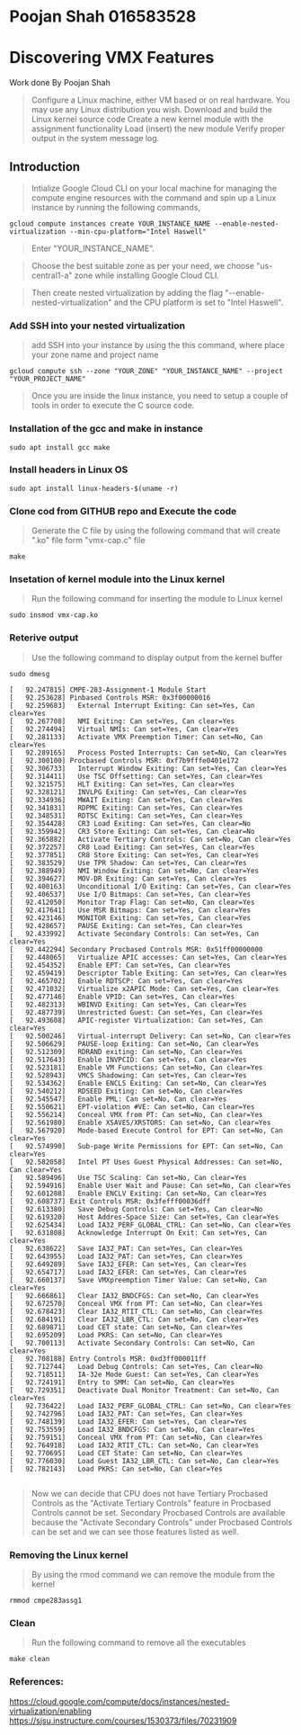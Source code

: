 # Poojan Shah 016583528

# Discovering VMX Features

Work done By Poojan Shah

> Configure a Linux machine, either VM based or on real hardware. You may use any Linux distribution you wish.
> Download and build the Linux kernel source code
> Create a new kernel module with the assignment functionality
> Load (insert) the new module
> Verify proper output in the system message log.

## Introduction

 > Intialize Google Cloud CLI on your local machine for managing the compute engine resources with the command and spin up a Linux instance by running the following commands,

`gcloud compute instances create YOUR_INSTANCE_NAME --enable-nested-virtualization --min-cpu-platform="Intel Haswell"`

 > Enter "YOUR_INSTANCE_NAME".

 > Choose the best suitable zone as per your need, we choose "us-central1-a" zone while installing Google Cloud CLI.

 > Then create nested virtualization by adding the flag "--enable-nested-virtualization" and the CPU platform is set to "Intel Haswell".

### Add SSH into your nested virtualization

 > add SSH into your instance by using the this command, where place your zone name and project name

`gcloud compute ssh --zone "YOUR_ZONE" "YOUR_INSTANCE_NAME" --project "YOUR_PROJECT_NAME"`

 > Once you are inside the linux instance, you need to setup a couple of tools in order to execute the C source code.

### Installation of the gcc and make in instance

`sudo apt install gcc make`

### Install headers in Linux OS

`sudo apt install linux-headers-$(uname -r)`

### Clone cod from GITHUB repo and Execute the code

 > Generate the C file by using the following command that will create ".ko" file form "vmx-cap.c" file

`make`

### Insetation of kernel module into the Linux kernel

 > Run the following command for inserting the module to Linux kernel

`sudo insmod vmx-cap.ko`

### Reterive output

 > Use the following command to display output from the kernel buffer

`sudo dmesg`


```
[   92.247815] CMPE-283-Assignment-1 Module Start
[   92.253628] Pinbased Controls MSR: 0x3f00000016
[   92.259683]   External Interrupt Exiting: Can set=Yes, Can clear=Yes
[   92.267708]   NMI Exiting: Can set=Yes, Can clear=Yes
[   92.274494]   Virtual NMIs: Can set=Yes, Can clear=Yes
[   92.281133]   Activate VMX Preemption Timer: Can set=No, Can clear=Yes
[   92.289165]   Process Posted Interrupts: Can set=No, Can clear=Yes
[   92.300100] Procbased Controls MSR: 0xf7b9fffe0401e172
[   92.306733]   Interrupt Window Exiting: Can set=Yes, Can clear=Yes
[   92.314411]   Use TSC Offsetting: Can set=Yes, Can clear=Yes
[   92.321575]   HLT Exiting: Can set=Yes, Can clear=Yes
[   92.328121]   INVLPG Exiting: Can set=Yes, Can clear=Yes
[   92.334936]   MWAIT Exiting: Can set=Yes, Can clear=Yes
[   92.341831]   RDPMC Exiting: Can set=Yes, Can clear=Yes
[   92.348531]   RDTSC Exiting: Can set=Yes, Can clear=Yes
[   92.354428]   CR3 Load Exiting: Can set=Yes, Can clear=No
[   92.359942]   CR3 Store Exiting: Can set=Yes, Can clear=No
[   92.365882]   Activate Tertiary Controls: Can set=No, Can clear=Yes
[   92.372257]   CR8 Load Exiting: Can set=Yes, Can clear=Yes
[   92.377851]   CR8 Store Exiting: Can set=Yes, Can clear=Yes
[   92.383529]   Use TPR Shadow: Can set=Yes, Can clear=Yes
[   92.388949]   NMI Window Exiting: Can set=No, Can clear=Yes
[   92.394627]   MOV-DR Exiting: Can set=Yes, Can clear=Yes
[   92.400163]   Unconditional I/O Exiting: Can set=Yes, Can clear=Yes
[   92.406537]   Use I/O Bitmaps: Can set=Yes, Can clear=Yes
[   92.412050]   Monitor Trap Flag: Can set=No, Can clear=Yes
[   92.417641]   Use MSR Bitmaps: Can set=Yes, Can clear=Yes
[   92.423146]   MONITOR Exiting: Can set=Yes, Can clear=Yes
[   92.428657]   PAUSE Exiting: Can set=Yes, Can clear=Yes
[   92.433992]   Activate Secondary Controls: Can set=Yes, Can clear=Yes
[   92.442294] Secondary Procbased Controls MSR: 0x51ff00000000
[   92.448065]   Virtualize APIC accesses: Can set=Yes, Can clear=Yes
[   92.454352]   Enable EPT: Can set=Yes, Can clear=Yes
[   92.459419]   Descriptor Table Exiting: Can set=Yes, Can clear=Yes
[   92.465702]   Enable RDTSCP: Can set=Yes, Can clear=Yes
[   92.471032]   Virtualize x2APIC Mode: Can set=Yes, Can clear=Yes
[   92.477146]   Enable VPID: Can set=Yes, Can clear=Yes
[   92.482313]   WBINVD Exiting: Can set=Yes, Can clear=Yes
[   92.487739]   Unrestricted Guest: Can set=Yes, Can clear=Yes
[   92.493608]   APIC-register Virtualization: Can set=Yes, Can clear=Yes
[   92.500246]   Virtual-interrupt Delivery: Can set=No, Can clear=Yes
[   92.506629]   PAUSE-loop Exiting: Can set=No, Can clear=Yes
[   92.512309]   RDRAND exiting: Can set=No, Can clear=Yes
[   92.517643]   Enable INVPCID: Can set=Yes, Can clear=Yes
[   92.523181]   Enable VM Functions: Can set=No, Can clear=Yes
[   92.528943]   VMCS Shadowing: Can set=Yes, Can clear=Yes
[   92.534362]   Enable ENCLS Exiting: Can set=No, Can clear=Yes
[   92.540212]   RDSEED Exiting: Can set=No, Can clear=Yes
[   92.545547]   Enable PML: Can set=No, Can clear=Yes
[   92.550621]   EPT-violation #VE: Can set=No, Can clear=Yes
[   92.556214]   Conceal VMX from PT: Can set=No, Can clear=Yes
[   92.561980]   Enable XSAVES/XRSTORS: Can set=No, Can clear=Yes
[   92.567920]   Mode-based Execute Control for EPT: Can set=No, Can clear=Yes
[   92.574990]   Sub-page Write Permissions for EPT: Can set=No, Can clear=Yes
[   92.582058]   Intel PT Uses Guest Physical Addresses: Can set=No, Can clear=Yes
[   92.589496]   Use TSC Scaling: Can set=No, Can clear=Yes
[   92.594916]   Enable User Wait and Pause: Can set=No, Can clear=Yes
[   92.601288]   Enable ENCLV Exiting: Can set=No, Can clear=Yes
[   92.608737] Exit Controls MSR: 0x3fefff00036dff
[   92.613380]   Save Debug Controls: Can set=Yes, Can clear=No
[   92.619320]   Host Addres-Space Size: Can set=Yes, Can clear=Yes
[   92.625434]   Load IA32_PERF_GLOBAL_CTRL: Can set=No, Can clear=Yes
[   92.631808]   Acknowledge Interrupt On Exit: Can set=Yes, Can clear=Yes
[   92.638622]   Save IA32_PAT: Can set=Yes, Can clear=Yes
[   92.643955]   Load IA32_PAT: Can set=Yes, Can clear=Yes
[   92.649289]   Save IA32_EFER: Can set=Yes, Can clear=Yes
[   92.654717]   Load IA32_EFER: Can set=Yes, Can clear=Yes
[   92.660137]   Save VMXpreemption Timer Value: Can set=No, Can clear=Yes
[   92.666861]   Clear IA32_BNDCFGS: Can set=No, Can clear=Yes
[   92.672570]   Conceal VMX from PT: Can set=No, Can clear=Yes
[   92.678423]   Clear IA32_RTIT_CTL: Can set=No, Can clear=Yes
[   92.684191]   Clear IA32_LBR_CTL: Can set=No, Can clear=Yes
[   92.689871]   Load CET state: Can set=No, Can clear=Yes
[   92.695209]   Load PKRS: Can set=No, Can clear=Yes
[   92.700113]   Activate Secondary Controls: Can set=No, Can clear=Yes
[   92.708188] Entry Controls MSR: 0xd3ff000011ff
[   92.712744]   Load Debug Controls: Can set=Yes, Can clear=No
[   92.718511]   IA-32e Mode Guest: Can set=Yes, Can clear=Yes
[   92.724191]   Entry to SMM: Can set=No, Can clear=Yes
[   92.729351]   Deactivate Dual Monitor Treatment: Can set=No, Can clear=Yes
[   92.736422]   Load IA32_PERF_GLOBAL_CTRL: Can set=No, Can clear=Yes
[   92.742796]   Load IA32_PAT: Can set=Yes, Can clear=Yes
[   92.748139]   Load IA32_EFER: Can set=Yes, Can clear=Yes
[   92.753559]   Load IA32_BNDCFGS: Can set=No, Can clear=Yes
[   92.759151]   Conceal VMX from PT: Can set=No, Can clear=Yes
[   92.764918]   Load IA32_RTIT_CTL: Can set=No, Can clear=Yes
[   92.770695]   Load CET State: Can set=No, Can clear=Yes
[   92.776030]   Load Guest IA32_LBR_CTL: Can set=No, Can clear=Yes
[   92.782143]   Load PKRS: Can set=No, Can clear=Yes


```

 > Now we can decide that CPU does not have Tertiary Procbased Controls as the "Activate Tertiary Controls" feature in Procbased Controls cannot be set. Secondary Procbased Controls are available because the "Activate Secondary Controls" under Procbased Controls can be set and we can see those features listed as well.

### Removing the Linux kernel

 > By using the rmod command we can remove the module from the kernel

`rmmod cmpe283assg1`

### Clean

 > Run the following command to remove all the executables

`make clean`

### References:

https://cloud.google.com/compute/docs/instances/nested-virtualization/enabling
https://sjsu.instructure.com/courses/1530373/files/70231909


